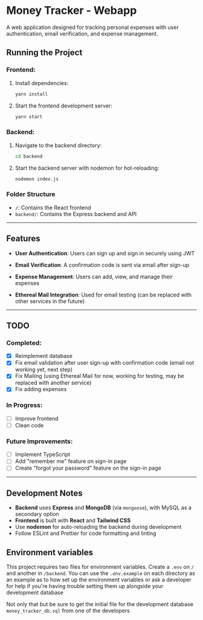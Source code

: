 # Money Tracker - Webapp

A web application designed for tracking personal expenses with user authentication, email verification, and expense management.

## Running the Project

### Frontend:

1. Install dependencies:
   ```bash
   yarn install
   ```
2. Start the frontend development server:
   ```bash
   yarn start
   ```

### Backend:

1. Navigate to the backend directory:
   ```bash
   cd backend
   ```
2. Start the backend server with nodemon for hot-reloading:
   ```bash
   nodemon index.js
   ```

### Folder Structure

- `/`: Contains the React frontend
- `backend/`: Contains the Express backend and API

---

## Features

- **User Authentication**: Users can sign up and sign in securely using JWT

- **Email Verification**: A confirmation code is sent via email after sign-up

- **Expense Management**: Users can add, view, and manage their expenses

- **Ethereal Mail Integration**: Used for email testing (can be replaced with other services in the future)

---

## TODO

### Completed:

- [x] Reimplement database
- [x] Fix email validation after user sign-up with confirmation code (email not working yet, next step)
- [x] Fix Mailing (using Ethereal Mail for now, working for testing, may be replaced with another service)
- [x] Fix adding expenses

### In Progress:

- [ ] Improve frontend
- [ ] Clean code

### Future Improvements:

- [ ] Implement TypeScript
- [ ] Add "remember me" feature on sign-in page
- [ ] Create "forgot your password" feature on the sign-in page

---

## Development Notes

- **Backend** uses **Express** and **MongoDB** (via `mongoose`), with MySQL as a secondary option
- **Frontend** is built with **React** and **Tailwind CSS**
- Use **nodemon** for auto-reloading the backend during development
- Follow ESLint and Prettier for code formatting and linting

## Environment variables

This project requires two files for environment variables. Create a `.env` on `/` and another in `/backend`. You can use the `.env.example` on each directory as an example as to how set up the environment variables or ask a developer for help if you're having trouble setting them up alongside your development database

Not only that but be sure to get the initial file for the development database `money_tracker_db.sql` from one of the developers